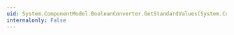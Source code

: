 ```yaml
---
uid: System.ComponentModel.BooleanConverter.GetStandardValues(System.ComponentModel.ITypeDescriptorContext)
internalonly: False
---
```

